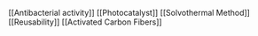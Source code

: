 [[Antibacterial activity]]
[[Photocatalyst]]
[[Solvothermal Method]]
[[Reusability]]
[[Activated Carbon Fibers]]
